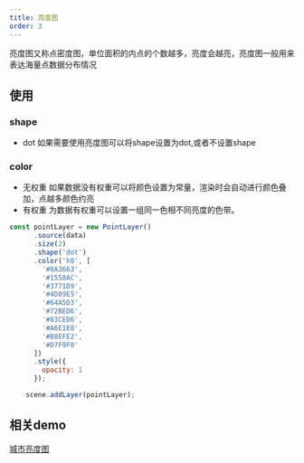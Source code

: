 ```yaml
---
title: 亮度图
order: 3
---
```

亮度图又称点密度图，单位面积的内点的个数越多，亮度会越亮，亮度图一般用来表达海量点数据分布情况

## 使用

### shape
 - dot 如果需要使用亮度图可以将shape设置为dot,或者不设置shape
### color 
  - 无权重
   如果数据没有权重可以将颜色设置为常量，渲染时会自动进行颜色叠加，点越多颜色约亮
  - 有权重
    为数据有权重可以设置一组同一色相不同亮度的色带。


```javascript
const pointLayer = new PointLayer()
      .source(data)
      .size(2)
      .shape('dot')
      .color('h8', [
        '#0A3663',
        '#1558AC',
        '#3771D9',
        '#4D89E5',
        '#64A5D3',
        '#72BED6',
        '#83CED6',
        '#A6E1E0',
        '#B8EFE2',
        '#D7F9F0'
      ])
      .style({
        opacity: 1
      });

    scene.addLayer(pointLayer);
```

## 相关demo

[城市亮度图](../../../../examples/point/dot)
